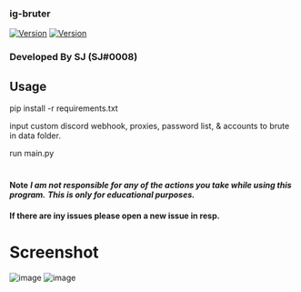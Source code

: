 ### ig-bruter

[![Version](https://img.shields.io/github/pipenv/locked/python-version/sjPsycho/ig-brute)]()
[![Version](https://img.shields.io/powershellgallery/p/QuickForms?color=red)]()
### Developed By SJ (SJ#0008)

## Usage

pip install -r requirements.txt

input custom discord webhook, proxies, password list, & accounts to brute in data folder.

run main.py

#

**Note**
***I am not responsible for any of the actions you take while using this program.***
***This is only for educational purposes.***

#### If there are iny issues please open a new issue in resp.

#

# Screenshot
![image](https://user-images.githubusercontent.com/93611007/190886580-916d23d6-5b97-4e89-8084-077abb6b299f.png)
![image](https://user-images.githubusercontent.com/93611007/190886939-965e3b7e-52ee-423a-9dbe-e2216d6b7b0f.png)
